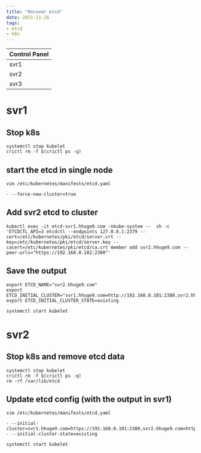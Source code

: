 ```yaml
---
title: "Recover etcd"
date: 2021-11-26
tags:
- etcd
- k8s
---
```


| Control Panel |
| --- |
| svr1 |
| svr2 |
| svr3 |

# svr1

## Stop k8s

```
systemctl stop kubelet
crictl rm -f $(crictl ps -q)
```

## start the etcd in single node

```
vim /etc/kubernetes/manifests/etcd.yaml
```

```
- --force-new-cluster=true
```

## Add svr2 etcd to cluster

```
kubectl exec -it etcd-svr1.hhuge9.com -nkube-system --  sh -c 'ETCDCTL_API=3 etcdctl --endpoints 127.0.0.1:2379 --cert=/etc/kubernetes/pki/etcd/server.crt --key=/etc/kubernetes/pki/etcd/server.key --cacert=/etc/kubernetes/pki/etcd/ca.crt member add svr2.hhuge9.com --peer-urls="https://192.168.0.102:2380"'
```

## Save the output

```
export ETCD_NAME="svr2.hhuge9.com"
export ETCD_INITIAL_CLUSTER="svr1.hhuge9.com=http://192.168.0.101:2380,svr2.hhuge9.com=http://192.168.0.102:2380"
export ETCD_INITIAL_CLUSTER_STATE=existing
```

```
systemctl start kubelet
```

# svr2

## Stop k8s and remove etcd data

```
systemctl stop kubelet
crictl rm -f $(crictl ps -q)
rm -rf /var/lib/etcd
```

## Update etcd config (with the output in svr1)

```
vim /etc/kubernetes/manifests/etcd.yaml
```

```
- --initial-cluster=svr1.hhuge9.com=https://192.168.0.101:2380,svr2.hhuge9.com=https://192.168.0.102:2380
- --initial-cluster-state=existing
```

```
systemctl start kubelet
```
